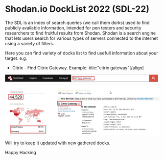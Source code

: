 # Shodan.io DockList 2022 (SDL-22)
The SDL is an index of search queries (we call them dorks) used to find publicly available information, intended for pen testers and security researchers to find fruitful results from Shodan.  Shodan is a search engine that lets users search for various types of servers connected to the internet using a variety of filters. 

Here you can find variety of docks list to find usefull information about your target. e.g.

- Citrix - Find Citrix Gateway. Example: title:"citrix gateway"[/align]

![](DUMP/demo1.png)

Will try to keep it updated with new gathered docks.

Happy Hacking
